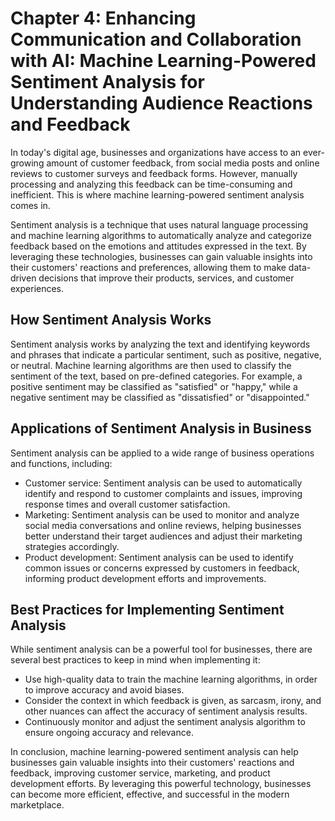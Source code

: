 Chapter 4: Enhancing Communication and Collaboration with AI: Machine Learning-Powered Sentiment Analysis for Understanding Audience Reactions and Feedback
===========================================================================================================================================================

In today's digital age, businesses and organizations have access to an ever-growing amount of customer feedback, from social media posts and online reviews to customer surveys and feedback forms. However, manually processing and analyzing this feedback can be time-consuming and inefficient. This is where machine learning-powered sentiment analysis comes in.

Sentiment analysis is a technique that uses natural language processing and machine learning algorithms to automatically analyze and categorize feedback based on the emotions and attitudes expressed in the text. By leveraging these technologies, businesses can gain valuable insights into their customers' reactions and preferences, allowing them to make data-driven decisions that improve their products, services, and customer experiences.

How Sentiment Analysis Works
----------------------------

Sentiment analysis works by analyzing the text and identifying keywords and phrases that indicate a particular sentiment, such as positive, negative, or neutral. Machine learning algorithms are then used to classify the sentiment of the text, based on pre-defined categories. For example, a positive sentiment may be classified as "satisfied" or "happy," while a negative sentiment may be classified as "dissatisfied" or "disappointed."

Applications of Sentiment Analysis in Business
----------------------------------------------

Sentiment analysis can be applied to a wide range of business operations and functions, including:

* Customer service: Sentiment analysis can be used to automatically identify and respond to customer complaints and issues, improving response times and overall customer satisfaction.
* Marketing: Sentiment analysis can be used to monitor and analyze social media conversations and online reviews, helping businesses better understand their target audiences and adjust their marketing strategies accordingly.
* Product development: Sentiment analysis can be used to identify common issues or concerns expressed by customers in feedback, informing product development efforts and improvements.

Best Practices for Implementing Sentiment Analysis
--------------------------------------------------

While sentiment analysis can be a powerful tool for businesses, there are several best practices to keep in mind when implementing it:

* Use high-quality data to train the machine learning algorithms, in order to improve accuracy and avoid biases.
* Consider the context in which feedback is given, as sarcasm, irony, and other nuances can affect the accuracy of sentiment analysis results.
* Continuously monitor and adjust the sentiment analysis algorithm to ensure ongoing accuracy and relevance.

In conclusion, machine learning-powered sentiment analysis can help businesses gain valuable insights into their customers' reactions and feedback, improving customer service, marketing, and product development efforts. By leveraging this powerful technology, businesses can become more efficient, effective, and successful in the modern marketplace.

